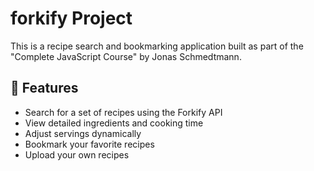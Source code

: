 # forkify Project

This is a recipe search and bookmarking application built as part of the "Complete JavaScript Course" by Jonas Schmedtmann.

## 🚀 Features

- Search for a set of recipes using the Forkify API
- View detailed ingredients and cooking time
- Adjust servings dynamically
- Bookmark your favorite recipes
- Upload your own recipes
